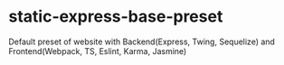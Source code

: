 # static-express-base-preset
Default preset of website with Backend(Express, Twing, Sequelize) and Frontend(Webpack, TS, Eslint, Karma, Jasmine)
